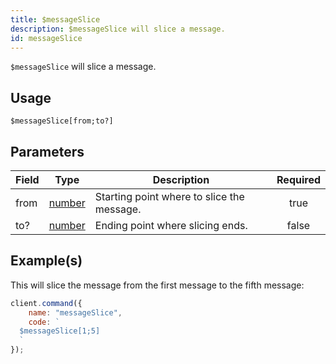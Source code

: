 ```yaml
---
title: $messageSlice
description: $messageSlice will slice a message.
id: messageSlice
---
```


`$messageSlice` will slice a message.

## Usage

```aoi
$messageSlice[from;to?]
```

## Parameters

| Field | Type                                                                                              | Description                                | Required |
| ----- | ------------------------------------------------------------------------------------------------- | ------------------------------------------ | :------: |
| from  | [number](https://developer.mozilla.org/en-US/docs/Web/JavaScript/Reference/Global_Objects/Number) | Starting point where to slice the message. |   true   |
| to?   | [number](https://developer.mozilla.org/en-US/docs/Web/JavaScript/Reference/Global_Objects/Number) | Ending point where slicing ends.           |  false   |

## Example(s)

This will slice the message from the first message to the fifth message:

```javascript
client.command({
    name: "messageSlice",
    code: `
  $messageSlice[1;5]
  `
});
```
